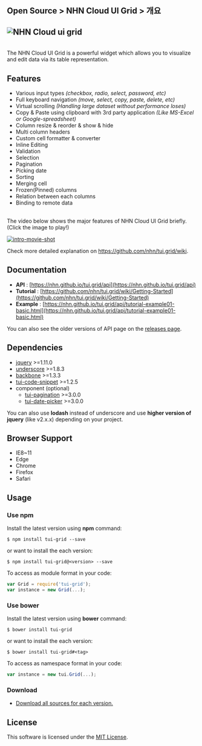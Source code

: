 ## Open Source > NHN Cloud UI Grid > 개요

## ![NHN Cloud ui grid](https://cloud.githubusercontent.com/assets/12269489/13489851/a5ca2490-e16c-11e5-8d80-3bf6fe3b940d.png)
<br>
The NHN Cloud UI Grid is a powerful widget which allows you to visualize and edit data via its table representation.

## Features
* Various input types *(checkbox, radio, select, password, etc)*
* Full keyboard navigation *(move, select, copy, paste, delete, etc)*
* Virtual scrolling *(Handling large dataset without performance loses)*
* Copy & Paste using clipboard with 3rd party application *(Like MS-Excel or Google-spreadsheet)*
* Column resize & reorder & show & hide
* Multi column headers
* Custom cell formatter & converter
* Inline Editing
* Validation
* Selection
* Pagination
* Picking date
* Sorting
* Merging cell
* Frozen(Pinned) columns
* Relation between each columns
* Binding to remote data

<br>
The video below shows the major features of NHN Cloud UI Grid briefly.<br>
(Click the image to play!)

[![intro-movie-shot](http://static.toastoven.net/prod_toastuigrid/intro-movie-sshot.png)](https://www.youtube.com/watch?v=pyPlOFhexQk)

Check more detailed explanation on https://github.com/nhn/tui.grid/wiki.

## Documentation
* **API** : [https://nhn.github.io/tui.grid/api](https://nhn.github.io/tui.grid/api)
* **Tutorial** : [https://github.com/nhn/tui.grid/wiki/Getting-Started](https://github.com/nhn/tui.grid/wiki/Getting-Started)
* **Example** : [https://nhn.github.io/tui.grid/api/tutorial-example01-basic.html](https://nhn.github.io/tui.grid/api/tutorial-example01-basic.html)

You can also see the older versions of API page on the [releases page](https://github.com/nhn/tui.grid/releases).

## Dependencies
* [jquery](https://jquery.com/) >=1.11.0
* [underscore](http://underscorejs.org/) >=1.8.3
* [backbone](http://backbonejs.org/) >=1.3.3
* [tui-code-snippet](https://github.com/nhn/tui.code-snippet) >=1.2.5
* component (optional)
  - [tui-pagination](https://github.com/nhn/tui.pagination) >=3.0.0
  - [tui-date-picker](https://github.com/nhn/tui.date-picker) >=3.0.0

You can also use **lodash** instead of underscore and use **higher version of jquery** (like v2.x.x) depending on your project.

## Browser Support
* IE8~11
* Edge
* Chrome
* Firefox
* Safari

## Usage
### Use **npm**

Install the latest version using **npm** command:

```
$ npm install tui-grid --save
```

or want to install the each version:

```
$ npm install tui-grid@<version> --save
```

To access as module format in your code:

```javascript
var Grid = require('tui-grid');
var instance = new Grid(...);
```

### Use **bower**
Install the latest version using **bower** command:

```
$ bower install tui-grid
```

or want to install the each version:

```
$ bower install tui-grid#<tag>
```

To access as namespace format in your code:

```javascript
var instance = new tui.Grid(...);
```

### Download
* [Download all sources for each version.](https://github.com/nhn/tui.grid/releases)

## License
This software is licensed under the [MIT License](https://github.com/nhn/tui.grid/blob/master/LICENSE).
